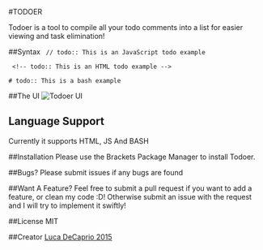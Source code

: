 #TODOER

Todoer is a tool to compile all your todo comments into a list for easier viewing and task elimination!

##Syntax
` // todo:: This is an JavaScript todo example`

` <!-- todo:: This is an HTML todo example -->`

`# todo:: This is a bash example`

##The UI
![Todoer UI](http://i.imgur.com/0jyYrgk.png "Todoer UI")

## Language Support
Currently it supports HTML, JS And BASH

##Installation
Please use the Brackets Package Manager to install Todoer.

##Bugs?
Please submit issues if any bugs are found

##Want A Feature?
Feel free to submit a pull request if you want to add a feature, or clean my code :D! Otherwise submit an issue with the request and I will try to implement it swiftly!

##License
MIT

##Creator
[Luca DeCaprio 2015](https://github.com/bliitzkrieg)
